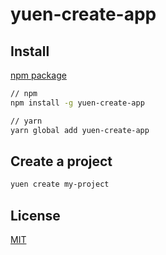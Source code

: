 # yuen-create-app

## Install

[npm package](https://www.npmjs.com/package/yuen-create-app)

```bash
// npm
npm install -g yuen-create-app

// yarn
yarn global add yuen-create-app
```

## Create a project
```bash
yuen create my-project
```

## License

[MIT](https://github.com/vuejs/vue-cli/blob/dev/LICENSE)